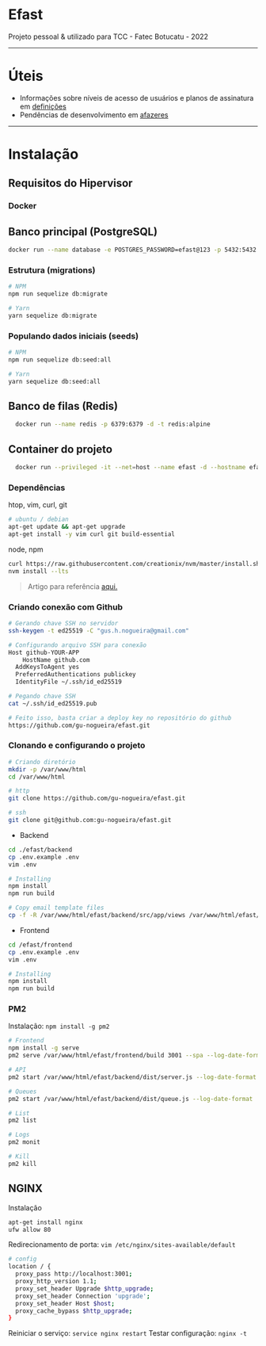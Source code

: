 # Efast

Projeto pessoal & utilizado para TCC - Fatec Botucatu - 2022

---

# Úteis

- Informações sobre níveis de acesso de usuários e planos de assinatura em [definições](DEFINITIONS.md)
- Pendências de desenvolvimento em [afazeres](TODO.md)

---

# Instalação

## Requisitos do Hipervisor

### Docker

###

## Banco principal (PostgreSQL)

```bash
docker run --name database -e POSTGRES_PASSWORD=efast@123 -p 5432:5432 -d postgres
```

### Estrutura (migrations)

```bash
# NPM
npm run sequelize db:migrate

# Yarn
yarn sequelize db:migrate
```

### Populando dados iniciais (seeds)

```bash
# NPM
npm run sequelize db:seed:all

# Yarn
yarn sequelize db:seed:all
```

## Banco de filas (Redis)

```bash
  docker run --name redis -p 6379:6379 -d -t redis:alpine
```

## Container do projeto

```bash
  docker run --privileged -it --net=host --name efast -d --hostname efast ubuntu:20.04
```

### Dependências

htop, vim, curl, git

```bash
# ubuntu / debian
apt-get update && apt-get upgrade
apt-get install -y vim curl git build-essential
```

node, npm

```bash
curl https://raw.githubusercontent.com/creationix/nvm/master/install.sh | bash
nvm install --lts
```

> Artigo para referência [aqui.](https://dylancastillo.co/how-to-use-github-deploy-keys/#:~:text=Create%20a%20Deploy%20Key%20on%20GitHub,-First%2C%20copy%20the&text=Click%20on%20Settings%2C%20select%20Deploy,click%20on%20Add%20deploy%20key.&text=Copy%20the%20key%20in%20the,repository%20using%20the%20deploy%20key.)

### Criando conexão com Github

```bash
# Gerando chave SSH no servidor
ssh-keygen -t ed25519 -C "gus.h.nogueira@gmail.com"

# Configurando arquivo SSH para conexão
Host github-YOUR-APP
	HostName github.com
  AddKeysToAgent yes
  PreferredAuthentications publickey
  IdentityFile ~/.ssh/id_ed25519

# Pegando chave SSH
cat ~/.ssh/id_ed25519.pub

# Feito isso, basta criar a deploy key no repositório do github
https://github.com/gu-nogueira/efast.git
```

### Clonando e configurando o projeto

```bash
# Criando diretório
mkdir -p /var/www/html
cd /var/www/html

# http
git clone https://github.com/gu-nogueira/efast.git

# ssh
git clone git@github.com:gu-nogueira/efast.git
```

- Backend

```bash
cd ./efast/backend
cp .env.example .env
vim .env

# Installing
npm install
npm run build

# Copy email template files
cp -f -R /var/www/html/efast/backend/src/app/views /var/www/html/efast/backend/dist/app
```

- Frontend

```bash
cd /efast/frontend
cp .env.example .env
vim .env

# Installing
npm install
npm run build
```

### PM2

Instalação: `npm install -g pm2`

```bash
# Frontend
npm install -g serve
pm2 serve /var/www/html/efast/frontend/build 3001 --spa --log-date-format 'DD-MM HH:mm:ss' --stop-exit-codes 0

# API
pm2 start /var/www/html/efast/backend/dist/server.js --log-date-format 'DD-MM HH:mm:ss' --stop-exit-codes 0

# Queues
pm2 start /var/www/html/efast/backend/dist/queue.js --log-date-format 'DD-MM HH:mm:ss' --stop-exit-codes 0

# List
pm2 list

# Logs
pm2 monit

# Kill
pm2 kill
```

## NGINX

Instalação

```bash
apt-get install nginx
ufw allow 80
```

Redirecionamento de porta: `vim /etc/nginx/sites-available/default`

```bash
# config
location / {
  proxy_pass http://localhost:3001;
  proxy_http_version 1.1;
  proxy_set_header Upgrade $http_upgrade;
  proxy_set_header Connection 'upgrade';
  proxy_set_header Host $host;
  proxy_cache_bypass $http_upgrade;
}
```

Reiniciar o serviço: `service nginx restart`
Testar configuração: `nginx -t`
